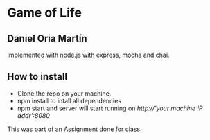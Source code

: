 # Game of Life

## Daniel Oria Martín

Implemented with node.js with express, mocha and chai.

## How to install

* Clone the repo on your machine.
* npm install to intall all dependencies
* npm start and server will start running on *http://'your machine IP addr':8080*


This was part of an Assignment done for class.
